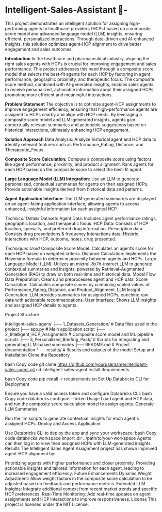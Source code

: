 # Intelligent-Sales-Assistant 🚀-

This project demonstrates an intelligent solution for assigning high-performing agents to healthcare providers (HCPs) based on a composite score model and advanced language model (LLM) insights, ensuring efficient, personalized interactions. Through data-driven and AI-enhanced insights, this solution optimizes agent-HCP alignment to drive better engagement and sales outcomes.

**Introduction**
In the healthcare and pharmaceutical industry, aligning the right sales agents with HCPs is crucial for improving engagement and sales performance. This project addresses this need through a composite score model that selects the best-fit agents for each HCP by factoring in agent performance, geographic proximity, and therapeutic focus. The composite score method, combined with AI-generated insights, enables sales agents to receive personalized, actionable information about their assigned HCPs, promoting more efficient and meaningful interactions.

**Problem Statement**
The objective is to optimize agent-HCP assignments to improve engagement efficiency, ensuring that high-performance agents are assigned to HCPs nearby and align with HCP needs. By leveraging a composite score model and LLM-generated insights, agents gain contextually relevant summaries and actionable suggestions based on historical interactions, ultimately enhancing HCP engagement.

**Solution Approach**
Data Analysis: Analyze historical agent and HCP data to identify relevant features such as Performance_Rating, Distance, and Therapeutic_Focus.

**Composite Score Calculation:**
Compute a composite score using factors like agent performance, proximity, and product alignment.
Rank agents for each HCP based on the composite score to select the best-fit agent.

**Large Language Model (LLM) Integration:**
Use an LLM to generate personalized, contextual summaries for agents on their assigned HCPs.
Provide actionable insights derived from historical data and patterns.

**Agent Application Interface:**
The LLM-generated summaries are displayed on an agent-facing application interface, allowing agents to access enhanced, insightful information for each assigned HCP.

*Technical Details*
Datasets
Agent Data: Includes agent performance ratings, geographic location, and therapeutic focus.
HCP Data: Consists of HCP location, specialty, and preferred drug information.
Prescription data: Consists drug prescriptions & frequency
Interactions data: Historic interactions with HCP, outcome, notes, drug presented.

*Techniques Used*
Composite Score Model: Calculates an agent’s score for each HCP based on weighted criteria.
Distance Calculation: Implements the Haversine formula to determine proximity between agents and HCPs.
Large Language Model (LLM): Utilizes an mixtral-8x7b-instruct LLM to generate contextual summaries and insights, powered by Retrieval-Augmented Generation (RAG) to draw on both real-time and historical data.
Model Flow
Data Preparation: Cleans and preprocesses agent and HCP data.
Score Calculation: Calculates composite scores by combining scaled values of Performance_Rating, Distance, and Product_Alignment.
LLM Insight Generation: LLM provides summaries for assigned HCPs, enriching raw data with actionable recommendations.
User Interface: Shows LLM insights and assigned HCP details to agents.

Project Structure

intelligent-sales-agent/
├── 1_Datasets_Generation/                   # Data files used in the project
├── app.py                  # Main application script
├── 2_Intelligent_HCP_Assignment/                  # Composite score model and ML pipeline scripts
├── 3_Personalized_Briefing_Pack/                    # Scripts for integrating and generating LLM-based summaries
├── README.md               # Project documentation
└── results/                # Results and outputs of the model
Setup and Installation
Clone the Repository

bash
Copy code
git clone https://github.com/yourusername/intelligent-sales-agent.git
cd intelligent-sales-agent
Install Requirements

bash
Copy code
pip install -r requirements.txt
Set Up Databricks CLI for Deployment

Ensure you have a valid access token and configure Databricks CLI:
bash
Copy code
databricks configure --token
Usage
Load agent and HCP data, and run the composite score calculation model to assign agents.
Generate LLM Summaries

Run the llm scripts to generate contextual insights for each agent's assigned HCPs.
Deploy and Access Application

Use Databricks CLI to deploy the app and sync your workspace:
bash
Copy code
databricks workspace import_dir . /path/to/your-workspace
Agents can then log in to view their assigned HCPs with LLM-generated insights.
Results
The Intelligent Sales Agent Assignment project has shown improved agent-HCP alignment by:

Prioritizing agents with higher performance and closer proximity.
Providing actionable insights and tailored information for each agent, leading to increased engagement efficiency.
Future Enhancements
Dynamic Weight Adjustment: Allow weight factors in the composite score calculation to be adjusted based on feedback and performance metrics.
Extended LLM Insights: Integrate additional context from recent market trends and specific HCP preferences.
Real-Time Monitoring: Add real-time updates on agent assignments and HCP interactions to improve responsiveness.
License
This project is licensed under the MIT License.
